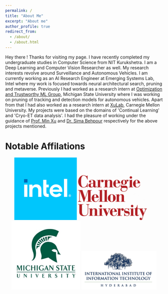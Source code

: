 ```yaml
---
permalink: /
title: "About Me"
excerpt: "About me"
author_profile: true
redirect_from: 
  - /about/
  - /about.html
---
```


Hey there ! Thanks for visiting my page. I have recently completed my undergraduate studies in Computer Science from NIT Kurukshetra. I am a Deep Learning and Computer Vision Researcher as well. My research interests revolve around Surveillance and Autonomous Vehicles. 
I am currently working as an AI Research Engineer at Emerging Systems Lab, Intel where my work is focused towards neural architectural search, pruning and metaverse.
Previously I had worked as a research intern at [Optimization and Trustworthy ML Group](https://lsjxjtu.github.io/), Michigan State University where I was working on pruning of tracking and detection models for autonomous vehicles. 
Apart from that I had also worked as a research intern at [XuLab](https://xulabs.github.io/), Carnegie Mellon University. My projects were based on the domains of 'Continual Learning' and 'Cryo-ET data analysis'. I had the pleasure of working under the guidance of [Prof. Min Xu](https://xulabs.github.io/min-xu/) and [Dr. Sima Behpour](https://scholar.google.com/citations?user=7bmIRwUAAAAJ&hl=en) respectively for the above projects mentioned. 

Notable Affilations
======

<div>
	<center>
    <img width="200" src="./images/7dPeX1gK_400x400.png">
    <img width="220" src="./images/CMU_logo_white_bg.jpg">    
    <img width="220" src="./images/Michigan-State-University-logo.jpg">
    <img width="240" src="./images/IIIT.png">     
	</center>
</div>

<!-- <center>
  Visitor Count
  <a class="hitCounter" href="https://visitorshitcounter.com/" target="_blank" title="Hit counter" data-name="88960447b67bad7b3228ba6a44cccfc3|5|ip|356|rgb(255, 255, 255);|rgb(255, 54, 54);|small|s-hit">Hit Counter</a><script>document.write("<script type='text/javascript' src='https://visitorshitcounter.com/js/hitCounter.js?v="+Date.now()+"'><\/script>");</script> -->
